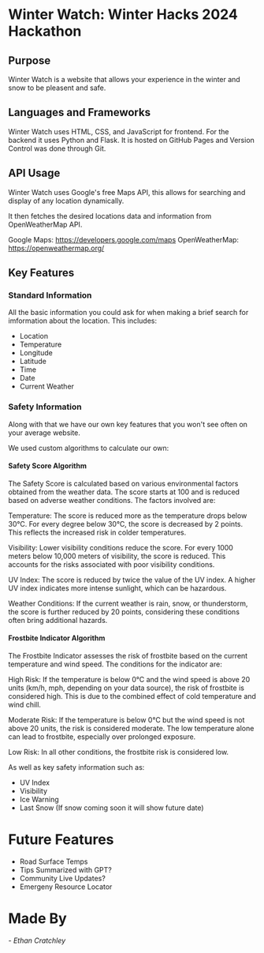 # Winter Watch: Winter Hacks 2024 Hackathon 

## Purpose

Winter Watch is a website that allows your experience in the winter and snow to be pleasent and safe.

## Languages and Frameworks

Winter Watch uses HTML, CSS, and JavaScript for frontend. For the backend it uses Python and Flask. It is hosted on GitHub Pages and Version Control was done through Git.

## API Usage

Winter Watch uses Google's free Maps API, this allows for searching and display of any location dynamically.

It then fetches the desired locations data and information from OpenWeatherMap API.

Google Maps: https://developers.google.com/maps
OpenWeatherMap: https://openweathermap.org/

## Key Features 

### Standard Information

All the basic information you could ask for when making a brief search for imformation about the location. This includes:

- Location
- Temperature
- Longitude
- Latitude
- Time
- Date
- Current Weather

### Safety Information

Along with that we have our own key features that you won't see often on your average website. 

We used custom algorithms to calculate our own:

#### Safety Score Algorithm
The Safety Score is calculated based on various environmental factors obtained from the weather data. The score starts at 100 and is reduced based on adverse weather conditions. The factors involved are:

Temperature: The score is reduced more as the temperature drops below 30°C. For every degree below 30°C, the score is decreased by 2 points. This reflects the increased risk in colder temperatures.

Visibility: Lower visibility conditions reduce the score. For every 1000 meters below 10,000 meters of visibility, the score is reduced. This accounts for the risks associated with poor visibility conditions.

UV Index: The score is reduced by twice the value of the UV index. A higher UV index indicates more intense sunlight, which can be hazardous.

Weather Conditions: If the current weather is rain, snow, or thunderstorm, the score is further reduced by 20 points, considering these conditions often bring additional hazards.

#### Frostbite Indicator Algorithm
The Frostbite Indicator assesses the risk of frostbite based on the current temperature and wind speed. The conditions for the indicator are:

High Risk: If the temperature is below 0°C and the wind speed is above 20 units (km/h, mph, depending on your data source), the risk of frostbite is considered high. This is due to the combined effect of cold temperature and wind chill.

Moderate Risk: If the temperature is below 0°C but the wind speed is not above 20 units, the risk is considered moderate. The low temperature alone can lead to frostbite, especially over prolonged exposure.

Low Risk: In all other conditions, the frostbite risk is considered low.
 
As well as key safety information such as:

- UV Index
- Visibility 
- Ice Warning
- Last Snow (If snow coming soon it will show future date)

# Future Features

- Road Surface Temps
- Tips Summarized with GPT?
- Community Live Updates?
- Emergeny Resource Locator

# Made By
*- Ethan Cratchley*